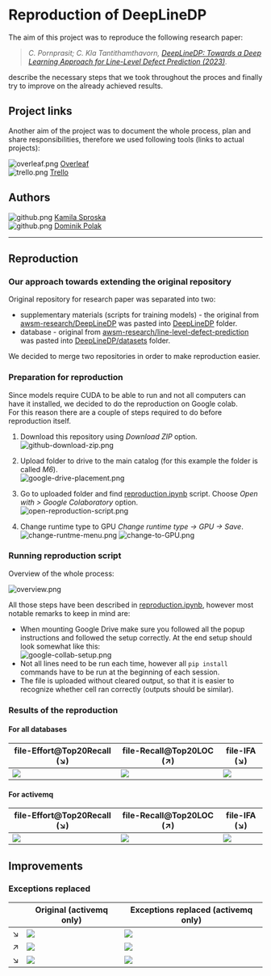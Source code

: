 # Reproduction of DeepLineDP
The aim of this project was to reproduce the following research paper:
> _C. Pornprasit; C. Kla Tantithamthavorn, [DeepLineDP: Towards a Deep Learning Approach for Line-Level Defect Prediction (2023)](https://ieeexplore.ieee.org/document/9689967)_.

describe the necessary steps that we took throughout the proces and finally try to improve on the already achieved results.

## Project links
Another aim of the project was to document the whole process, plan and share responsibilities, 
therefore we used following tools (links to actual projects):

![overleaf.png](readme-images/overleaf.png) [Overleaf](https://www.overleaf.com/project/6401cb6ce8e0e36a2d64e237) \
![trello.png](readme-images/trello.png) [Trello](https://trello.com/b/rlZQmIfa/pbr-zadania)

## Authors
![github.png](readme-images/github.png) [Kamila Sproska](https://github.com/ksproska)
<br>
![github.png](readme-images/github.png) [Dominik Polak](https://github.com/domppolak)

-------
## Reproduction
### Our approach towards extending the original repository
Original repository for research paper was separated into two:
- supplementary materials (scripts for training models) - 
the original from [awsm-research/DeepLineDP](https://github.com/awsm-research/DeepLineDP) 
was pasted into [DeepLineDP](/DeepLineDP) folder.
- database - original from [awsm-research/line-level-defect-prediction](https://github.com/awsm-research/line-level-defect-prediction)
was pasted into [DeepLineDP/datasets](/DeepLineDP/datasets) folder.

We decided to merge two repositories in order to make reproduction easier.

### Preparation for reproduction
Since models require CUDA to be able to run and not all computers can have it installed, we decided to do the reproduction on Google colab. \
For this reason there are a couple of steps required to do before reproduction itself.

1. Download this repository using _Download ZIP_ option. \
![github-download-zip.png](readme-images/github-download-zip.png)

2. Upload folder to drive to the main catalog (for this example the folder is called _M6_). \
![google-drive-placement.png](readme-images/google-drive-placement.png)

3. Go to uploaded folder and find [reproduction.ipynb](/reproduction.ipynb) script. 
Choose _Open with > Google Colaboratory_ option. \
![open-reproduction-script.png](readme-images/open-reproduction-script.png)

4. Change runtime type to GPU _Change runtime type -> GPU -> Save_. \
![change-runtme-menu.png](readme-images/change-runtme-menu.png)
![change-to-GPU.png](readme-images/change-to-GPU.png)

### Running reproduction script
Overview of the whole process: 

![overview.png](readme-images/overview.png)

All those steps have been described in [reproduction.ipynb](/reproduction.ipynb), however most notable remarks to keep in mind are:
- When mounting Google Drive make sure you followed all the popup instructions and followed the setup correctly. 
At the end setup should look somewhat like this: \
![google-collab-setup.png](readme-images/google-collab-setup.png)
- Not all lines need to be run each time, however all `pip install` commands have to be run at the beginning of each session.
- The file is uploaded without cleared output, so that it is easier to recognize whether cell ran correctly (outputs should be similar).

### Results of the reproduction
#### For all databases
| file-Effort@Top20Recall (↘)                                           | file-Recall@Top20LOC (↗)                                           | file-IFA (↘)                                           |
|-----------------------------------------------------------------------|--------------------------------------------------------------------|--------------------------------------------------------|
| ![](readme-images/original-all-databases/file-Effort@Top20Recall.png) | ![](readme-images/original-all-databases/file-Recall@Top20LOC.png) | ![](readme-images/original-all-databases/file-IFA.png) |

#### For activemq
| file-Effort@Top20Recall (↘)                                      | file-Recall@Top20LOC (↗)                                      | file-IFA (↘)                                      |
|------------------------------------------------------------------|---------------------------------------------------------------|---------------------------------------------------|
| ![](readme-images/original-activemq/file-Effort@Top20Recall.png) | ![](readme-images/original-activemq/file-Recall@Top20LOC.png) | ![](readme-images/original-activemq/file-IFA.png) |

## Improvements
### Exceptions replaced

|     | Original (activemq only)                                         | Exceptions replaced (activemq only)                                         |
|-----|------------------------------------------------------------------|-----------------------------------------------------------------------------|
| ↘   | ![](readme-images/original-activemq/file-Effort@Top20Recall.png) | ![](readme-images/exceptions-replaced-activemq/file-Effort@Top20Recall.png) |
| ↗   | ![](readme-images/original-activemq/file-Recall@Top20LOC.png)    | ![](readme-images/exceptions-replaced-activemq/file-Recall@Top20LOC.png)    |
| ↘   | ![](readme-images/original-activemq/file-IFA.png)                | ![](readme-images/exceptions-replaced-activemq/file-IFA.png)                |
